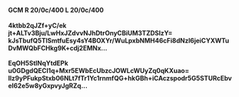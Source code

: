 #### GCM R 20/0c/400 L 20/0c/400
**4ktbb2qJZf+yC/ek**<br/>**jt+ALTv3Bju/LwHxJZdvvNJhDtrOnyCBiUM3TZDSlzY=**<br/>**kJsTbufQ5TlSmtfuEsy4sY4BOXYr/WuLpxbNMH46cFi8dNzI6jeiCYXWTuDvMWQbFCHkg9K+cdj2EMNx...**<br/><br/>
**EqOH5StINqYtdEPk**<br/>**u0GDgdQECI1q+Mxr5EWbEcUbzcJOWLcWUyZq0qKXuao=**<br/>**llz9yPFukpStxb06NLt7fTr1Yc1rnmfQG+hkGBh+iCAczspodr5G5STURcEbveI62e5w8yGxpvyJgRZq...**
